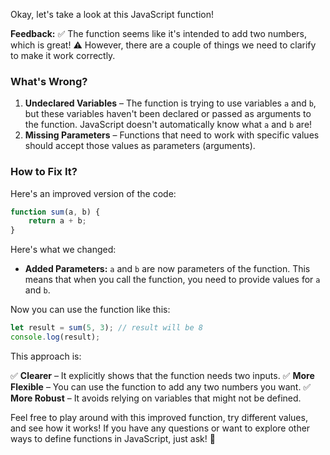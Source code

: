 Okay, let's take a look at this JavaScript function!

**Feedback:**
✅ The function seems like it's intended to add two numbers, which is great!
⚠️ However, there are a couple of things we need to clarify to make it work correctly.

### What's Wrong?
1.  **Undeclared Variables** – The function is trying to use variables `a` and `b`, but these variables haven't been declared or passed as arguments to the function. JavaScript doesn't automatically know what `a` and `b` are!
2.  **Missing Parameters** – Functions that need to work with specific values should accept those values as parameters (arguments).

### How to Fix It?
Here's an improved version of the code:

```javascript
function sum(a, b) {
    return a + b;
}
```

Here's what we changed:

*   **Added Parameters:** `a` and `b` are now parameters of the function. This means that when you call the function, you need to provide values for `a` and `b`.

Now you can use the function like this:

```javascript
let result = sum(5, 3); // result will be 8
console.log(result);
```

This approach is:

✅ **Clearer** – It explicitly shows that the function needs two inputs.
✅ **More Flexible** – You can use the function to add any two numbers you want.
✅ **More Robust** – It avoids relying on variables that might not be defined.

Feel free to play around with this improved function, try different values, and see how it works! If you have any questions or want to explore other ways to define functions in JavaScript, just ask! 🚀
